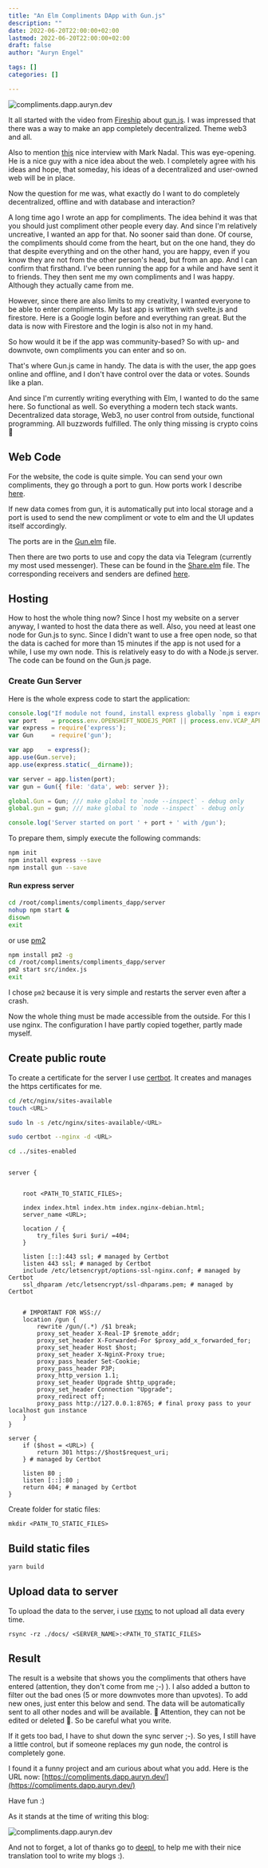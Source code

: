 ```yaml
---
title: "An Elm Compliments DApp with Gun.js"
description: ""
date: 2022-06-20T22:00:00+02:00
lastmod: 2022-06-20T22:00:00+02:00
draft: false
author: "Auryn Engel"

tags: []
categories: []

---
```

![compliments.dapp.auryn.dev](/img/compliments/compliments.png)

It all started with the video from [Fireship](https://www.youtube.com/watch?v=J5x3OMXjgMc) about [gun.js](https://gun.eco/). I was impressed that there was a way to make an app completely decentralized. Theme web3 and all.

Also to mention [this](https://www.youtube.com/watch?v=_eo_7BxTrmc) nice interview with Mark Nadal. This was eye-opening. He is a nice guy with a nice idea about the web. I completely agree with his ideas and hope, that someday, his ideas of a decentralized and user-owned web will be in place.

Now the question for me was, what exactly do I want to do completely decentralized, offline and with database and interaction?

A long time ago I wrote an app for compliments. The idea behind it was that you should just compliment other people every day. And since I'm relatively uncreative, I wanted an app for that. No sooner said than done.
Of course, the compliments should come from the heart, but on the one hand, they do that despite everything and on the other hand, you are happy, even if you know they are not from the other person's head, but from an app. And I can confirm that firsthand. I've been running the app for a while and have sent it to friends. They then sent me my own compliments and I was happy. Although they actually came from me.

However, since there are also limits to my creativity, I wanted everyone to be able to enter compliments. My last app is written with svelte.js and firestore. Here is a Google login before and everything ran great. But the data is now with Firestore and the login is also not in my hand.

So how would it be if the app was community-based? So with up- and downvote, own compliments you can enter and so on.

That's where Gun.js came in handy. The data is with the user, the app goes online and offline, and I don't have control over the data or votes. Sounds like a plan.

And since I'm currently writing everything with Elm, I wanted to do the same here. So functional as well. So everything a modern tech stack wants. Decentralized data storage, Web3, no user control from outside, functional programming. All buzzwords fulfilled. The only thing missing is crypto coins 🤣

## Web Code

For the website, the code is quite simple. You can send your own compliments, they go through a port to gun. How ports work I describe [here](https://blog.auryn.dev/posts/elm-aws-cognito-template/).

If new data comes from gun, it is automatically put into local storage and a port is used to send the new compliment or vote to elm and the UI updates itself accordingly.

The ports are in the [Gun.elm](https://github.com/auryn31/complimente-dapp-elm-gun/blob/main/src/Gun.elm) file.

Then there are two ports to use and copy the data via Telegram (currently my most used messenger). These can be found in the [Share.elm](https://github.com/auryn31/complimente-dapp-elm-gun/blob/main/src/Share.elm) file. The corresponding receivers and senders are defined [here](https://github.com/auryn31/complimente-dapp-elm-gun/blob/main/resources/entry.ts).

## Hosting

How to host the whole thing now? Since I host my website on a server anyway, I wanted to host the data there as well. Also, you need at least one node for Gun.js to sync. Since I didn't want to use a free open node, so that the data is cached for more than 15 minutes if the app is not used for a while, I use my own node. This is relatively easy to do with a Node.js server. The code can be found on the Gun.js page.

### Create Gun Server

Here is the whole express code to start the application:

```js
console.log("If module not found, install express globally `npm i express -g`!");
var port    = process.env.OPENSHIFT_NODEJS_PORT || process.env.VCAP_APP_PORT || process.env.PORT || process.argv[2] || 8765;
var express = require('express');
var Gun     = require('gun');

var app    = express();
app.use(Gun.serve);
app.use(express.static(__dirname));

var server = app.listen(port);
var gun = Gun({	file: 'data', web: server });

global.Gun = Gun; /// make global to `node --inspect` - debug only
global.gun = gun; /// make global to `node --inspect` - debug only

console.log('Server started on port ' + port + ' with /gun');
```

To prepare them, simply execute the following commands:

```sh
npm init
npm install express --save
npm install gun --save
```

#### Run express server

```sh
cd /root/compliments/compliments_dapp/server
nohup npm start &
disown
exit
```

or use [pm2](https://pm2.keymetrics.io/)

```sh
npm install pm2 -g
cd /root/compliments/compliments_dapp/server
pm2 start src/index.js
exit
```

I chose `pm2` because it is very simple and restarts the server even after a crash.

Now the whole thing must be made accessible from the outside. For this I use nginx. The configuration I have partly copied together, partly made myself.

## Create public route

To create a certificate for the server I use [certbot](https://certbot.eff.org/). It creates and manages the https certificates for me.

```sh
cd /etc/nginx/sites-available
touch <URL>

sudo ln -s /etc/nginx/sites-available/<URL>

sudo certbot --nginx -d <URL>

cd ../sites-enabled
```

```config

server {


    root <PATH_TO_STATIC_FILES>;

    index index.html index.htm index.nginx-debian.html;
    server_name <URL>;

    location / {
        try_files $uri $uri/ =404;
    }

    listen [::]:443 ssl; # managed by Certbot
    listen 443 ssl; # managed by Certbot
    include /etc/letsencrypt/options-ssl-nginx.conf; # managed by Certbot
    ssl_dhparam /etc/letsencrypt/ssl-dhparams.pem; # managed by Certbot

    
    # IMPORTANT FOR WSS://
    location /gun {
        rewrite /gun/(.*) /$1 break;
        proxy_set_header X-Real-IP $remote_addr;
        proxy_set_header X-Forwarded-For $proxy_add_x_forwarded_for;
        proxy_set_header Host $host;
        proxy_set_header X-NginX-Proxy true;
        proxy_pass_header Set-Cookie;
        proxy_pass_header P3P;
        proxy_http_version 1.1;
        proxy_set_header Upgrade $http_upgrade;
        proxy_set_header Connection "Upgrade";
        proxy_redirect off;
        proxy_pass http://127.0.0.1:8765; # final proxy pass to your localhost gun instance
    }
}

server {
    if ($host = <URL>) {
        return 301 https://$host$request_uri;
    } # managed by Certbot

    listen 80 ;
    listen [::]:80 ;
    return 404; # managed by Certbot
}

```

Create folder for static files:

`mkdir <PATH_TO_STATIC_FILES>`

## Build static files

```sh
yarn build
```

## Upload data to server

To upload the data to the server, i use [rsync](https://linux.die.net/man/1/rsync) to not upload all data every time.

`rsync -rz ./docs/ <SERVER_NAME>:<PATH_TO_STATIC_FILES>`

## Result

The result is a website that shows you the compliments that others have entered (attention, they don't come from me ;-) ). I also added a button to filter out the bad ones (5 or more downvotes more than upvotes). To add new ones, just enter this below and send. The data will be automatically sent to all other nodes and will be available. 🚨 Attention, they can not be edited or deleted 🚨. So be careful what you write.

If it gets too bad, I have to shut down the sync server ;-). So yes, I still have a little control, but if someone replaces my gun node, the control is completely gone.

I found it a funny project and am curious about what you add. Here is the URL now: [https://compliments.dapp.auryn.dev/](https://compliments.dapp.auryn.dev/)

Have fun :)

As it stands at the time of writing this blog:

![compliments.dapp.auryn.dev](/img/compliments/compliments.png)

And not to forget, a lot of thanks go to [deepl](https://www.deepl.com/translator), to help me with their nice translation tool to write my blogs :).
